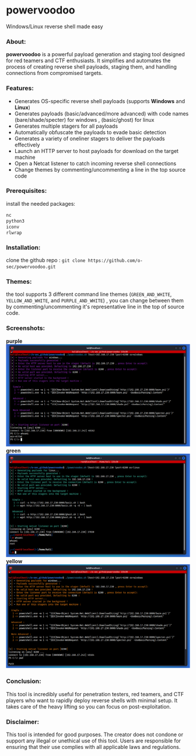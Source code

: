 # powervoodoo
Windows/Linux reverse shell made easy

### About:
**powervoodoo** is a powerful payload generation and staging tool designed for red teamers and CTF enthusiasts. It simplifies and automates the process of creating reverse shell payloads, staging them, and handling connections from compromised targets.


### Features:
-  Generates OS-specific reverse shell payloads (supports **Windows** and **Linux**)
-  Generates payloads (basic/advanced/more advanced) with code names (bare/shade/specter) for windows , (basic/ghost) for linux
-  Generates multiple stagers for all payloads
-  Automatically obfuscate the payloads to evade basic detection
-  Generates a variety of oneliner stagers to deliver the payloads effectively
-  Launch an HTTP server to host payloads for download on the target machine
-  Open a Netcat listener to catch incoming reverse shell connections
-  Change themes by commenting/uncommenting a line in the top source code

### Prerequisites:
install the needed packages:
```text
nc
python3
iconv
rlwrap
```
### Installation:
 clone the github repo :
`git clone https://github.com/o-sec/powervoodoo.git `

### Themes:
the tool supports 3 different command line themes (`GREEN_AND_WHITE`, `YELLOW_AND_WHITE`, and `PURPLE_AND_WHITE`) , you can change between them by commenting/uncommenting it's representative line in the top of source code.

### Screenshots:
**purple**
<img src='https://raw.githubusercontent.com/o-sec/powervoodoo/main/purple.png' />
**green**
<img src='https://raw.githubusercontent.com/o-sec/powervoodoo/main/green.png' />
**yellow**
<img src='https://raw.githubusercontent.com/o-sec/powervoodoo/main/yellow.png' />

### Conclusion: 
This tool is incredibly useful for penetration testers, red teamers, and CTF players who want to rapidly deploy reverse shells with minimal setup. It takes care of the heavy lifting so you can focus on post-exploitation.

### Disclaimer:
This tool is intended for good purposes. The creator does not condone or support any illegal or unethical use of this tool. Users are responsible for ensuring that their use complies with all applicable laws and regulations.
